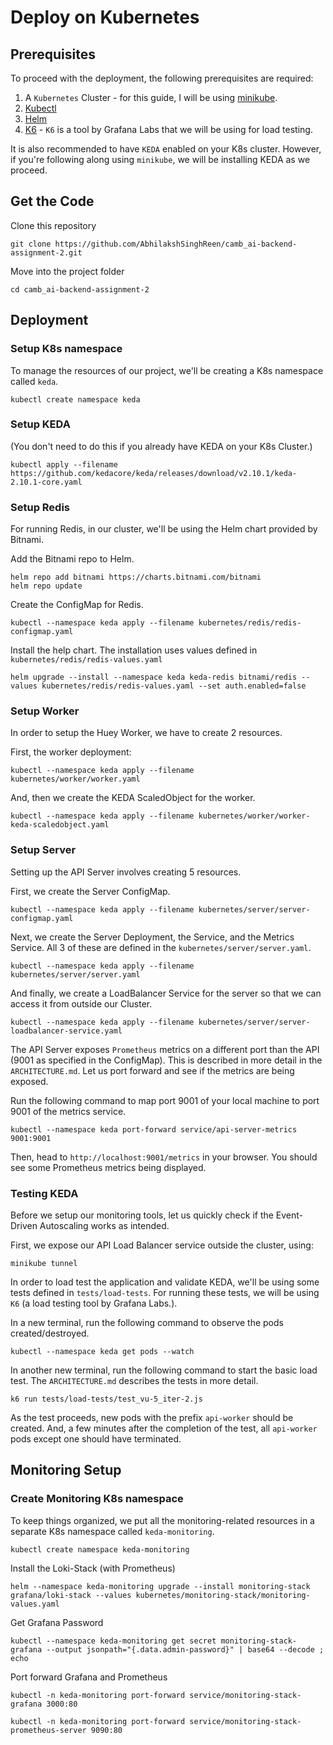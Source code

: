 # Deploy on Kubernetes
## Prerequisites
To proceed with the deployment, the following prerequisites are required:
1) A `Kubernetes` Cluster - for this guide, I will be using [minikube](https://minikube.sigs.k8s.io/docs/start/).
2) [Kubectl](https://kubernetes.io/docs/tasks/tools/)
3) [Helm](https://helm.sh/docs/intro/install/)
4) [K6](https://k6.io/docs/get-started/installation/) - `K6` is a tool by Grafana Labs that we will be using for load testing.

It is also recommended to have `KEDA` enabled on your K8s cluster. However, if you're following along using `minikube`, we will be installing KEDA as we proceed.

## Get the Code
Clone this repository <br>
```
git clone https://github.com/AbhilakshSinghReen/camb_ai-backend-assignment-2.git
```

Move into the project folder
```
cd camb_ai-backend-assignment-2
```

## Deployment
### Setup K8s namespace
To manage the resources of our project, we'll be creating a K8s namespace called `keda`.
```
kubectl create namespace keda
```


### Setup KEDA
(You don't need to do this if you already have KEDA on your K8s Cluster.)
```
kubectl apply --filename https://github.com/kedacore/keda/releases/download/v2.10.1/keda-2.10.1-core.yaml
```

### Setup Redis
For running Redis, in our cluster, we'll be using the Helm chart provided by Bitnami.

Add the Bitnami repo to Helm.
```
helm repo add bitnami https://charts.bitnami.com/bitnami
helm repo update
```

Create the ConfigMap for Redis.
```
kubectl --namespace keda apply --filename kubernetes/redis/redis-configmap.yaml
```

Install the help chart. The installation uses values defined in `kubernetes/redis/redis-values.yaml`
```
helm upgrade --install --namespace keda keda-redis bitnami/redis --values kubernetes/redis/redis-values.yaml --set auth.enabled=false
```

### Setup Worker
In order to setup the Huey Worker, we have to create 2 resources.

First, the worker deployment:
```
kubectl --namespace keda apply --filename kubernetes/worker/worker.yaml
```

And, then we create the KEDA ScaledObject for the worker.
```
kubectl --namespace keda apply --filename kubernetes/worker/worker-keda-scaledobject.yaml
```

### Setup Server
Setting up the API Server involves creating 5 resources.

First, we create the Server ConfigMap.
```
kubectl --namespace keda apply --filename kubernetes/server/server-configmap.yaml
```

Next, we create the Server Deployment, the Service, and the Metrics Service. All 3 of these are defined in the `kubernetes/server/server.yaml`.
```
kubectl --namespace keda apply --filename kubernetes/server/server.yaml
```

And finally, we create a LoadBalancer Service for the server so that we can access it from outside our Cluster.
```
kubectl --namespace keda apply --filename kubernetes/server/server-loadbalancer-service.yaml
```

The API Server exposes `Prometheus` metrics on a different port than the API (9001 as specified in the ConfigMap). This is described in more detail in the `ARCHITECTURE.md`.
Let us port forward and see if the metrics are being exposed.

Run the following command to map port 9001 of your local machine to port 9001 of the metrics service.
```
kubectl --namespace keda port-forward service/api-server-metrics 9001:9001
```

Then, head to `http://localhost:9001/metrics` in your browser. You should see some Prometheus metrics being displayed.

### Testing KEDA
Before we setup our monitoring tools, let us quickly check if the Event-Driven Autoscaling works as intended.

First, we expose our API Load Balancer service outside the cluster, using:
```
minikube tunnel
```

In order to load test the application and validate KEDA, we'll be using some tests defined in `tests/load-tests`. For running these tests, we will be using `K6` (a load testing tool by Grafana Labs.).

In a new terminal, run the following command to observe the pods created/destroyed.
```
kubectl --namespace keda get pods --watch
```

In another new terminal, run the following command to start the basic load test. The `ARCHITECTURE.md` describes the tests in more detail.
```
k6 run tests/load-tests/test_vu-5_iter-2.js
```

As the test proceeds, new pods with the prefix `api-worker` should be created. And, a few minutes after the completion of the test, all `api-worker` pods except one should have terminated.

## Monitoring Setup
### Create Monitoring K8s namespace
To keep things organized, we put all the monitoring-related resources in a separate K8s namespace called `keda-monitoring`.
```
kubectl create namespace keda-monitoring
```

Install the Loki-Stack (with Prometheus)
```
helm --namespace keda-monitoring upgrade --install monitoring-stack grafana/loki-stack --values kubernetes/monitoring-stack/monitoring-values.yaml
```

Get Grafana Password
```
kubectl --namespace keda-monitoring get secret monitoring-stack-grafana --output jsonpath="{.data.admin-password}" | base64 --decode ; echo
```

Port forward Grafana and Prometheus
```
kubectl -n keda-monitoring port-forward service/monitoring-stack-grafana 3000:80
```
```
kubectl -n keda-monitoring port-forward service/monitoring-stack-prometheus-server 9090:80
```


